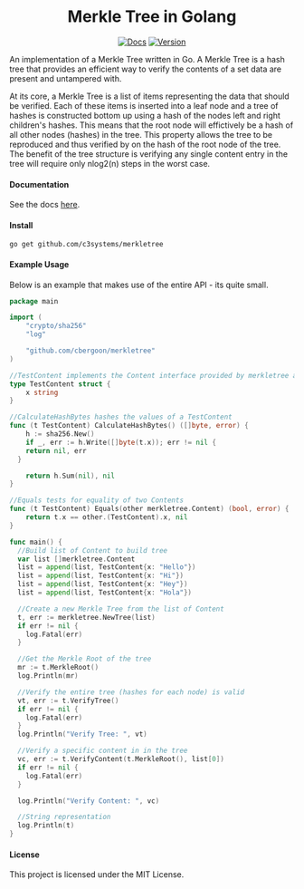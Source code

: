 <h1 align="center">Merkle Tree in Golang</h1>
<p align="center">
<!--<a href="https://travis-ci.org/cbergoon/merkletree"><img src="https://travis-ci.org/cbergoon/merkletree.svg?branch=master" alt="Build"></a>-->
<!--<a href="https://goreportcard.com/report/github.com/cbergoon/merkletree"><img src="https://goreportcard.com/badge/github.com/cbergoon/merkletree?1=1" alt="Report"></a>-->
<a href="https://godoc.org/github.com/c3systems/merkletree"><img src="https://img.shields.io/badge/godoc-reference-brightgreen.svg" alt="Docs"></a>
<a href="#"><img src="https://img.shields.io/badge/version-0.0.1-brightgreen.svg" alt="Version"></a>
</p>

An implementation of a Merkle Tree written in Go. A Merkle Tree is a hash tree that provides an efficient way to verify
the contents of a set data are present and untampered with.

At its core, a Merkle Tree is a list of items representing the data that should be verified. Each of these items
is inserted into a leaf node and a tree of hashes is constructed bottom up using a hash of the nodes left and
right children's hashes. This means that the root node will effictively be a hash of all other nodes (hashes) in
the tree. This property allows the tree to be reproduced and thus verified by on the hash of the root node
of the tree. The benefit of the tree structure is verifying any single content entry in the tree will require only
nlog2(n) steps in the worst case.

#### Documentation 

See the docs [here](https://godoc.org/github.com/c3systems/merkletree).

#### Install
```
go get github.com/c3systems/merkletree
```

#### Example Usage
Below is an example that makes use of the entire API - its quite small.
```go
package main

import (
	"crypto/sha256"
	"log"

	"github.com/cbergoon/merkletree"
)

//TestContent implements the Content interface provided by merkletree and represents the content stored in the tree.
type TestContent struct {
	x string
}

//CalculateHashBytes hashes the values of a TestContent
func (t TestContent) CalculateHashBytes() ([]byte, error) {
	h := sha256.New()
	if _, err := h.Write([]byte(t.x)); err != nil {
    return nil, err
  }

	return h.Sum(nil), nil
}

//Equals tests for equality of two Contents
func (t TestContent) Equals(other merkletree.Content) (bool, error) {
	return t.x == other.(TestContent).x, nil
}

func main() {
  //Build list of Content to build tree
  var list []merkletree.Content
  list = append(list, TestContent{x: "Hello"})
  list = append(list, TestContent{x: "Hi"})
  list = append(list, TestContent{x: "Hey"})
  list = append(list, TestContent{x: "Hola"})

  //Create a new Merkle Tree from the list of Content
  t, err := merkletree.NewTree(list)
  if err != nil {
    log.Fatal(err)
  }

  //Get the Merkle Root of the tree
  mr := t.MerkleRoot()
  log.Println(mr)

  //Verify the entire tree (hashes for each node) is valid
  vt, err := t.VerifyTree()
  if err != nil {
    log.Fatal(err)
  }
  log.Println("Verify Tree: ", vt)

  //Verify a specific content in in the tree
  vc, err := t.VerifyContent(t.MerkleRoot(), list[0])
  if err != nil {
    log.Fatal(err)
  }

  log.Println("Verify Content: ", vc)

  //String representation
  log.Println(t)
}

```

#### License
This project is licensed under the MIT License.
